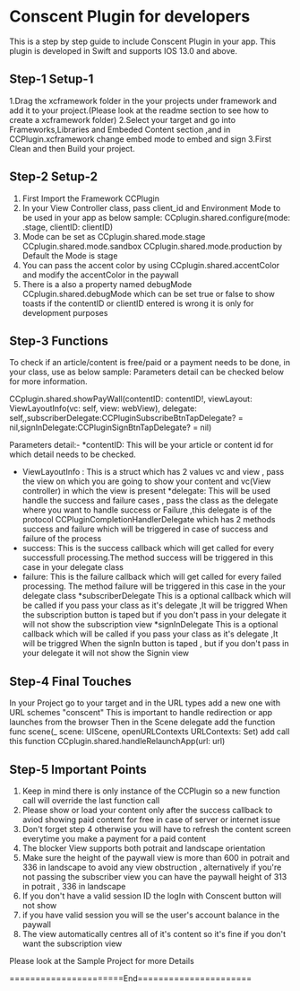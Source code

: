 
Conscent Plugin for developers
======================

This is a step by step guide to include Conscent Plugin in your app. This plugin is developed in Swift and supports IOS 13.0 and above.

## Step-1   Setup-1
1.Drag the xcframework folder in the your projects under framework and add it to your project.(Please look at the readme section to see how to create a xcframework folder)
2.Select your target and go into Frameworks,Libraries and Embeded Content section ,and in CCPlugin.xcframework change embed mode to embed and sign
3.First Clean and then Build your project.

## Step-2  Setup-2
1. First Import the Framework CCPlugin
2. In your View Controller class, pass client_id and Environment Mode to be used in your app as below sample:
CCplugin.shared.configure(mode: .stage, clientID: clientID)
3. Mode can be set as 
CCplugin.shared.mode.stage
CCplugin.shared.mode.sandbox
CCplugin.shared.mode.production
by Default the Mode is stage
4. You can pass the accent color by using CCplugin.shared.accentColor and modify the accentColor in the paywall
5. There is a also a property named debugMode  CCplugin.shared.debugMode  which can be set true or false to show toasts if the contentID or clientID entered is wrong it is only for development purposes


## Step-3 Functions

To check if an article/content is free/paid or a payment needs to be done, in your class, use as below sample:
Parameters detail can be checked below for more information.

CCplugin.shared.showPayWall(contentID: contentID!, viewLayout: ViewLayoutInfo(vc: self, view: webView), delegate: self,,subscriberDelegate:CCPluginSubscribeBtnTapDelegate? = nil,signInDelegate:CCPluginSignBtnTapDelegate? = nil)


Parameters detail:-
*contentID: This will be your article or content id for which detail needs to be checked.
* ViewLayoutInfo : This is a struct which has 2 values vc and view , pass the view on which you are going to show your content and vc(View controller) in which the view is present
*delegate: This will be used handle the success and failure cases ,  pass the class as the delegate where you want to handle success or Failure ,this delegate is of the protocol CCPluginCompletionHandlerDelegate which has 2 methods success and failure which will be triggered in case of success and failure of the process
* success: This is the success callback which will get called for every successfull processing.The method  success  will be triggered in this case in your delegate class
* failure:  This is the failure callback which will get called for every failed processing. The method  failure  will be triggered in this case in the your delegate class
*subscriberDelegate This is a optional callback which will be called if you pass your class as it's delegate ,It will be triggred When the subscription button is taped but if you don't pass in your delegate it will not show the subscription view
*signInDelegate This is a optional callback which will be called if you pass your class as it's delegate ,It will be triggred When the signIn button is taped , but if you don't pass in your delegate it will not show the Signin view




## Step-4 Final Touches
In your Project go to your target and in the URL types add a new one 
with URL schemes  "conscent"
This is important to handle redirection or app launches from the browser
Then in the Scene delegate add the function
func scene(_ scene: UIScene, openURLContexts URLContexts: Set<UIOpenURLContext>) 
add call this function CCplugin.shared.handleRelaunchApp(url: url)


## Step-5 Important Points

1. Keep in mind there is only instance of the CCPlugin so a new function call will override the last function call 
2. Please show or load your content only after the success callback to aviod showing paid content for free in case of server or internet issue
3. Don't forget step 4 otherwise you will have to refresh the content screen everytime you make a payment for a paid content
4. The blocker View supports both potrait and landscape orientation
5. Make sure the height of the paywall view is more than 600 in potrait and 336 in landscape to avoid any view obstruction , alternatively if you're not passing the subscriber view you can have the paywall height of  313 in potrait , 336 in landscape
6. If you don't have a valid session ID the logIn with Conscent button will not show
7. if you have valid session you will se the user's account balance in the paywall
8. The view automatically centres all of it's content so it's fine if you don't want the subscription view


Please look at the Sample Project for more Details

======================End======================
